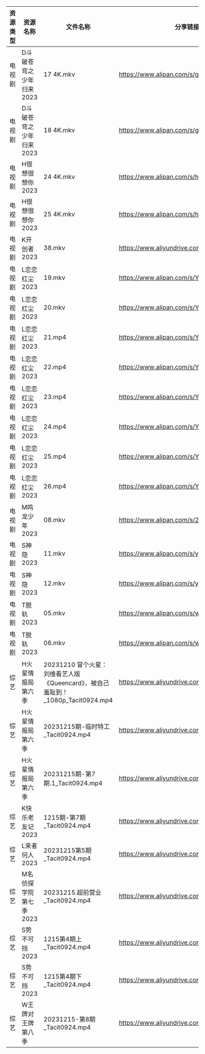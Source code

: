 | 资源类型 | 资源名称           | 文件名称                                                        | 分享链接                                      | 更新时间                |
| ---- | -------------- | ----------------------------------------------------------- | ----------------------------------------- | ------------------- |
| 电视剧  | D斗破苍穹之少年归来2023 | 17 4K.mkv                                                   | https://www.alipan.com/s/gZNbx17BXE2      | 2023-12-16 00:05:06 |
| 电视剧  | D斗破苍穹之少年归来2023 | 18 4K.mkv                                                   | https://www.alipan.com/s/gZNbx17BXE2      | 2023-12-16 00:05:06 |
| 电视剧  | H很想很想你2023     | 24 4K.mkv                                                   | https://www.alipan.com/s/hfMyZXe5zKx      | 2023-12-16 00:05:09 |
| 电视剧  | H很想很想你2023     | 25 4K.mkv                                                   | https://www.alipan.com/s/hfMyZXe5zKx      | 2023-12-16 00:05:09 |
| 电视剧  | K开创者2023       | 38.mkv                                                      | https://www.aliyundrive.com/s/N2CmALY5X1B | 2023-12-16 00:05:14 |
| 电视剧  | L恋恋红尘2023      | 19.mkv                                                      | https://www.alipan.com/s/Ymbt5WiGP5K      | 2023-12-16 00:05:19 |
| 电视剧  | L恋恋红尘2023      | 20.mkv                                                      | https://www.alipan.com/s/Ymbt5WiGP5K      | 2023-12-16 00:05:19 |
| 电视剧  | L恋恋红尘2023      | 21.mp4                                                      | https://www.alipan.com/s/Ymbt5WiGP5K      | 2023-12-16 00:05:19 |
| 电视剧  | L恋恋红尘2023      | 22.mp4                                                      | https://www.alipan.com/s/Ymbt5WiGP5K      | 2023-12-16 00:05:18 |
| 电视剧  | L恋恋红尘2023      | 23.mp4                                                      | https://www.alipan.com/s/Ymbt5WiGP5K      | 2023-12-16 00:05:18 |
| 电视剧  | L恋恋红尘2023      | 24.mp4                                                      | https://www.alipan.com/s/Ymbt5WiGP5K      | 2023-12-16 00:05:18 |
| 电视剧  | L恋恋红尘2023      | 25.mp4                                                      | https://www.alipan.com/s/Ymbt5WiGP5K      | 2023-12-16 00:05:17 |
| 电视剧  | L恋恋红尘2023      | 26.mp4                                                      | https://www.alipan.com/s/Ymbt5WiGP5K      | 2023-12-16 00:05:17 |
| 电视剧  | M鸣龙少年2023      | 08.mkv                                                      | https://www.alipan.com/s/2HR7qxnbZ7a      | 2023-12-16 00:05:25 |
| 电视剧  | S神隐2023        | 11.mkv                                                      | https://www.alipan.com/s/ygw7ahjrzLJ      | 2023-12-16 00:05:30 |
| 电视剧  | S神隐2023        | 12.mkv                                                      | https://www.alipan.com/s/ygw7ahjrzLJ      | 2023-12-16 00:05:30 |
| 电视剧  | T脱轨2023        | 05.mkv                                                      | https://www.alipan.com/s/wqYSXzdAT24      | 2023-12-16 00:05:33 |
| 电视剧  | T脱轨2023        | 06.mkv                                                      | https://www.alipan.com/s/wqYSXzdAT24      | 2023-12-16 00:05:33 |
| 综艺   | H火星情报局第六季      | 20231210 冒个火星：刘维看艺人版《Queencard》，被自己羞耻到！_1080p_Tacit0924.mp4 | https://www.aliyundrive.com/s/4azyom2fB4x | 2023-12-16 00:05:50 |
| 综艺   | H火星情报局第六季      | 20231215期-临时特工_Tacit0924.mp4                                | https://www.aliyundrive.com/s/4azyom2fB4x | 2023-12-16 00:05:50 |
| 综艺   | H火星情报局第六季      | 20231215期-第7期.1_Tacit0924.mp4                               | https://www.aliyundrive.com/s/4azyom2fB4x | 2023-12-16 00:05:49 |
| 综艺   | K快乐老友记2023     | 1215期-第7期_Tacit0924.mp4                                     | https://www.aliyundrive.com/s/BxVL5bRR35N | 2023-12-16 00:05:56 |
| 综艺   | L来者何人2023      | 20231215第5期_Tacit0924.mp4                                   | https://www.aliyundrive.com/s/r23ozuJUsih | 2023-12-16 00:05:58 |
| 综艺   | M名侦探学院第七季2023  | 20231215.超前营业_Tacit0924.mp4                                 | https://www.aliyundrive.com/s/NShJjwiMfYg | 2023-12-16 00:06:00 |
| 综艺   | S势不可挡2023      | 1215第4期上_Tacit0924.mp4                                      | https://www.aliyundrive.com/s/YDxMP5fStTR | 2023-12-16 00:06:10 |
| 综艺   | S势不可挡2023      | 1215第4期下_Tacit0924.mp4                                      | https://www.aliyundrive.com/s/YDxMP5fStTR | 2023-12-16 00:06:10 |
| 综艺   | W王牌对王牌第八季      | 20231215-第8期_Tacit0924.mp4                                  | https://www.aliyundrive.com/s/msfoWynj5eP | 2023-12-16 00:06:17 |
